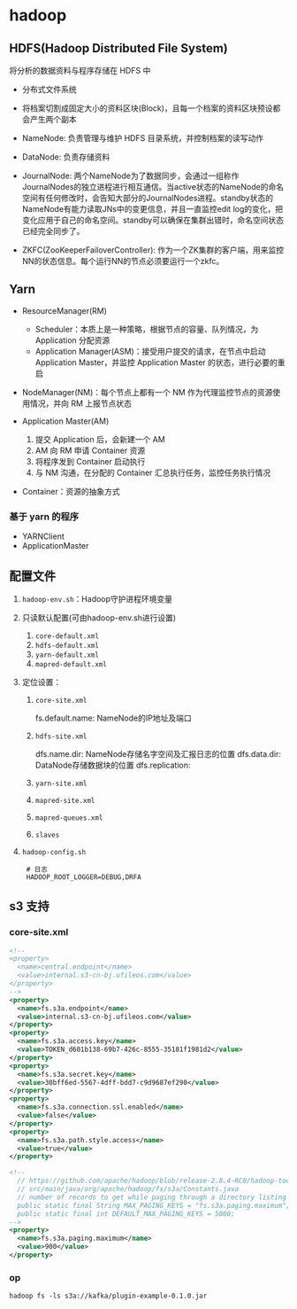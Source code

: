 # hadoop

## HDFS(Hadoop Distributed File System)

将分析的数据资料与程序存储在 HDFS 中

- 分布式文件系统
- 将档案切割成固定大小的资料区块(Block)，且每一个档案的资料区块预设都会产生两个副本


- NameNode: 负责管理与维护 HDFS 目录系统，并控制档案的读写动作
- DataNode: 负责存储资料

- JournalNode: 两个NameNode为了数据同步，会通过一组称作JournalNodes的独立进程进行相互通信。当active状态的NameNode的命名空间有任何修改时，会告知大部分的JournalNodes进程。standby状态的NameNode有能力读取JNs中的变更信息，并且一直监控edit log的变化，把变化应用于自己的命名空间。standby可以确保在集群出错时，命名空间状态已经完全同步了。


- ZKFC(ZooKeeperFailoverController): 作为一个ZK集群的客户端，用来监控NN的状态信息。每个运行NN的节点必须要运行一个zkfc。

## Yarn

- ResourceManager(RM)
  - Scheduler：本质上是一种策略，根据节点的容量、队列情况，为 Application 分配资源
  - Application Manager(ASM)：接受用户提交的请求，在节点中启动 Application Master，并监控 Application Master 的状态，进行必要的重启
- NodeManager(NM)：每个节点上都有一个 NM 作为代理监控节点的资源使用情况，并向 RM 上报节点状态


- Application Master(AM)
  1. 提交 Application 后，会新建一个 AM
  2. AM 向 RM 申请 Container 资源
  3. 将程序发到 Container 启动执行
  4. 与 NM 沟通，在分配的 Container 汇总执行任务，监控任务执行情况
- Container：资源的抽象方式

### 基于 yarn 的程序

* YARNClient
* ApplicationMaster

## 配置文件

1. `hadoop-env.sh`：Hadoop守护进程环境变量
2. 只读默认配置(可由hadoop-env.sh进行设置)
    1. `core-default.xml`
    1. `hdfs-default.xml`
    1. `yarn-default.xml`
    1. `mapred-default.xml`
3. 定位设置：
    1. `core-site.xml`

        fs.default.name: NameNode的IP地址及端口

    2. `hdfs-site.xml`

        dfs.name.dir: NameNode存储名字空间及汇报日志的位置
        dfs.data.dir: DataNode存储数据块的位置
        dfs.replication: 

    3. `yarn-site.xml`

    4. `mapred-site.xml`
    5. `mapred-queues.xml`

    6. `slaves`
4. `hadoop-config.sh`

        # 日志
        HADOOP_ROOT_LOGGER=DEBUG,DRFA

## s3 支持

### core-site.xml

``` xml
<!--
<property>
  <name>central.endpoint</name>
  <value>internal.s3-cn-bj.ufileos.com</value>
</property>
-->
<property>
  <name>fs.s3a.endpoint</name>
  <value>internal.s3-cn-bj.ufileos.com</value>
</property>
<property>
  <name>fs.s3a.access.key</name>
  <value>TOKEN_d601b138-69b7-426c-8555-35181f1981d2</value>
</property>
<property>
  <name>fs.s3a.secret.key</name>
  <value>30bff6ed-5567-4dff-bdd7-c9d9687ef290</value>
</property>
<property>
  <name>fs.s3a.connection.ssl.enabled</name>
  <value>false</value>
</property>
<property>
  <name>fs.s3a.path.style.access</name>
  <value>true</value>
</property>
```

``` xml
<!--
  // https://github.com/apache/hadoop/blob/release-2.8.4-RC0/hadoop-tools/hadoop-aws/src/main/java/org/apache/hadoop/fs/s3a/Constants.java
  // src/main/java/org/apache/hadoop/fs/s3a/Constants.java
  // number of records to get while paging through a directory listing
  public static final String MAX_PAGING_KEYS = "fs.s3a.paging.maximum";
  public static final int DEFAULT_MAX_PAGING_KEYS = 5000;
-->
<property>
  <name>fs.s3a.paging.maximum</name>
  <value>900</value>
</property>
```

### op

    hadoop fs -ls s3a://kafka/plugin-example-0.1.0.jar


